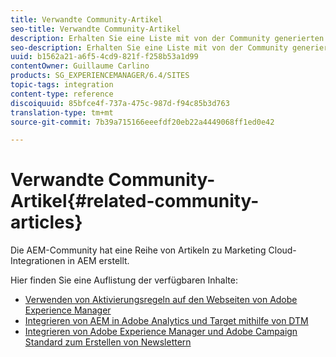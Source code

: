 ```yaml
---
title: Verwandte Community-Artikel
seo-title: Verwandte Community-Artikel
description: Erhalten Sie eine Liste mit von der Community generierten Artikeln zu Marketing Cloud-Integrationen in AEM.
seo-description: Erhalten Sie eine Liste mit von der Community generierten Artikeln zu Marketing Cloud-Integrationen in AEM.
uuid: b1562a21-a6f5-4cd9-821f-f258b53a1d99
contentOwner: Guillaume Carlino
products: SG_EXPERIENCEMANAGER/6.4/SITES
topic-tags: integration
content-type: reference
discoiquuid: 85bfce4f-737a-475c-987d-f94c85b3d763
translation-type: tm+mt
source-git-commit: 7b39a715166eeefdf20eb22a4449068ff1ed0e42

---
```



# Verwandte Community-Artikel{#related-community-articles}

Die AEM-Community hat eine Reihe von Artikeln zu Marketing Cloud-Integrationen in AEM erstellt.

Hier finden Sie eine Auflistung der verfügbaren Inhalte:

* [Verwenden von Aktivierungsregeln auf den Webseiten von Adobe Experience Manager](https://helpx.adobe.com/experience-manager/using/dtm.html)
* [Integrieren von AEM in Adobe Analytics und Target mithilfe von DTM](https://helpx.adobe.com/experience-manager/using/integrate-digital-marketing-solutions.html)
* [Integrieren von Adobe Experience Manager und Adobe Campaign Standard zum Erstellen von Newslettern](https://helpx.adobe.com/experience-manager/using/aem_campaign.html)

